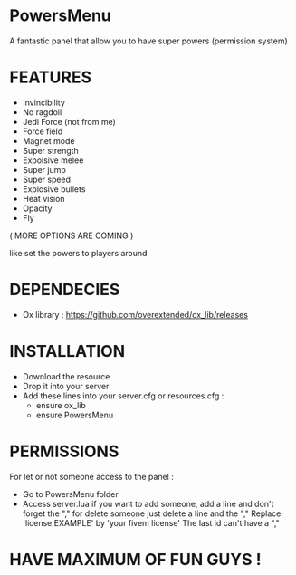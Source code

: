 # PowersMenu
A fantastic panel that allow you to have super powers (permission system)

# FEATURES

- Invincibility
- No ragdoll
- Jedi Force (not from me)
- Force field
- Magnet mode
- Super strength
- Expolsive melee
- Super jump
- Super speed
- Explosive bullets
- Heat vision
- Opacity
- Fly

( MORE OPTIONS ARE COMING )

like set the powers to players around

# DEPENDECIES

- Ox library : https://github.com/overextended/ox_lib/releases

# INSTALLATION

- Download the resource
- Drop it into your server
- Add these lines into your server.cfg or resources.cfg :
  - ensure ox_lib
  - ensure PowersMenu
  
# PERMISSIONS

For let or not someone access to the panel : 
  
  - Go to PowersMenu folder
  - Access server.lua
if you want to add someone, add a line and don't forget the ","
for delete someone just delete a line and the ","
Replace 'license:EXAMPLE' by 'your fivem license'
The last id can't have a ","

# HAVE MAXIMUM OF FUN GUYS !
